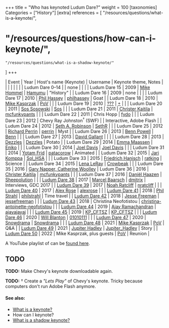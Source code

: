 +++
title = "Who has keynoted Ludum Dare?"
weight = 100
[taxonomies]
Categories = ["History"]
[extra]
references = [
    "/resources/questions/what-is-a-keynote/",
#    "/resources/questions/how-can-i-keynote/",
    "/resources/questions/what-is-a-shadow-keynote/"
]
+++

| Event | Year | Host's name (Keynote) | Username | Keynote theme, Notes |
|       |      |                |          |                         |
| Ludum Dare 0&ndash;14 | | none | | |
| Ludum Dare 15 | 2009 | [Mike Hommel](https://www.youtube.com/watch?v=n6xT4zxWjys) | [Hamumu](https://ldjam.com/users/hamumu) | "History" |
| Ludum Dare 16 | 2009 | none | | |
| Ludum Dare 17 | 2010 | [Phil Hassey](https://www.youtube.com/watch?v=5AiS4ZoZhlY) | [philhassey](https://ldjam.com/users/pov) | Goat |
| Ludum Dare 18 | 2010 | [Mike Kasprzak](https://www.youtube.com/watch?v=YNS9qtyCa1E) | [PoV](https://ldjam.com/users/pov) | |
| Ludum Dare 19 | 2010 | [???](https://www.youtube.com/watch?v=LpULMsVIrFA) | [+](https://ldjam.com/users/towlr) | |
| Ludum Dare 20 | 2011 | [Sos Sosowski](https://www.youtube.com/watch?v=ez59GtnxWtA) | [Sos](https://ldjam.com/users/sos) | |
| Ludum Dare 21 | 2011 | [Christer Kaitila](https://www.youtube.com/watch?v=aHD1QBP4ww8) | [mcfunkypants](https://ldjam.com/users/mcfunkypants) | |
| Ludum Dare 22 | 2011 | Chris Hopp<!--https://www.youtube.com/watch?v=ik88RpVfvYY--> | [fydo](https://ldjam.com/users/fydo) | |
| Ludum Dare 23 | 2012 | Chevy Ray Johnston<sup>&dagger;</sup> (SWF) | | Interactive, Adobe Flash |
| Ludum Dare 24 | 2012 | [Seth A. Robinson](https://www.youtube.com/watch?v=v1ByVqh0jrU) | [SethR](https://ldjam.com/users/sethr) | |
| Ludum Dare 25 | 2012 | [Richard Perrin](https://www.youtube.com/watch?v=e1LVakqPJXE) | [perrin](https://ldjam.com/users/perrin) | Myst |
| Ludum Dare 26 | 2013 | [Benn Powell](https://www.youtube.com/watch?v=Dtu-tStT75Q) | [Benn](https://ldjam.com/users/benn) | |
| Ludum Dare 27 | 2013 | [David Gallant](https://www.youtube.com/watch?v=PaYpgb3vTrY) | | |
| Ludum Dare 28 | 2013 | [Dezzles](https://www.youtube.com/watch?v=W9BurFrSNpA) | [Dezzles](https://ldjam.com/users/dezzles) | Potato |
| Ludum Dare 29 | 2014 | [Emma Maassen](https://www.youtube.com/watch?v=OZ_jgNQNqzI) | [Eniko](https://ldjam.com/users/eniko) | |
| Ludum Dare 30 | 2014 | [Joel Davis](https://www.youtube.com/watch?v=sw3hv23GVo0) | [Joel Davis](https://ldjam.com/users/joel-davis) | |
| Ludum Dare 31 | 2014 | [Yotam Frid](https://www.youtube.com/watch?v=9OjIIhm8ZVk) | [patacorow](https://ldjam.com/users/patacorow) | Animated |
| Ludum Dare 32 | 2015 | [Jari Komppa](https://www.youtube.com/watch?v=vPneI5IYwnc) | [Sol_HSA](https://ldjam.com/users/sol-hsa) | |
| Ludum Dare 33 | 2015 | [Friedrich Hanisch](https://www.youtube.com/watch?v=XVrgCgtKobI) | [ratking](https://ldjam.com/users/ratking) | Science |
| Ludum Dare 34 | 2015 | [Lena LeRay](https://www.youtube.com/watch?v=8rLma_1RPU8) | [Crowbeak](https://ldjam.com/users/crowbeak) | |
| Ludum Dare 35 | 2016 | [Gary Napper, Catherine Woolley](https://www.youtube.com/watch?v=mFef1bOn4EI)
| Ludum Dare 36 | 2016 | [Christer Kaitila](https://www.youtube.com/watch?v=u3R70NlGvKk) | [mcfunkypants](https://ldjam.com/users/mcfunkypants) | |
| Ludum Dare 37 | 2016 | [Daniël Haazen](https://www.youtube.com/watch?v=dOcstOra19w) | [Sheepolution](https://ldjam.com/users/sheepolution) | |
| [Ludum Dare 38](https://ldjam.com/events/ludum-dare/38) | 2017 | [Marcel Baarsch](https://www.youtube.com/watch?v=Hrkv31Lep9s) | [dmitrix](https://ldjam.com/users/dmitrix) | Interviews, GDC 2017 |
| [Ludum Dare 39](https://ldjam.com/events/ludum-dare/39) | 2017 | [Noah Ratcliff](https://www.youtube.com/watch?v=pfDYFXjKlvw) | [nratcliff](https://ldjam.com/users/nratcliff) | |
| [Ludum Dare 40](https://ldjam.com/events/ludum-dare/40) | 2017 | [Alex Rose](https://www.youtube.com/watch?v=C1fCL3sFfAw) | [alexrose](https://ldjam.com/users/alexrose) | |
| [Ludum Dare 41](https://ldjam.com/events/ludum-dare/41) | 2018 | [Phil Strahl](https://www.youtube.com/watch?v=TjuZvDYqcRs) | [philstrahl](https://ldjam.com/users/philstrahl) | Time travel |
| [Ludum Dare 42](https://ldjam.com/events/ludum-dare/42) | 2018 | [Jesse Freeman](https://www.youtube.com/watch?v=qmeBEVGna00) | [jessefreeman](https://ldjam.com/users/jessefreeman) | |
| [Ludum Dare 43](https://ldjam.com/events/ludum-dare/43) | 2018 | Christina Neofotistou | [christina-antoinette-neofotistou](https://ldjam.com/users/christina-antoinette-neofotistou) | |
| [Ludum Dare 44](https://ldjam.com/events/ludum-dare/44) | 2019 | [Ajay Ramachandran](https://www.youtube.com/watch?v=bdq-IYxhByw) | [ajayajayaj](https://ldjam.com/users/ajayajayaj) | |
| [Ludum Dare 45](https://ldjam.com/events/ludum-dare/45) | 2019 | [KP_CFTSZ](https://www.youtube.com/watch?v=E66PhCxB0t4) | [KP_CFTSZ](https://ldjam.com/users/kp-cftsz) | |
| [Ludum Dare 46](https://ldjam.com/events/ludum-dare/46) | 2020 | [Will Blanton](https://www.youtube.com/watch?v=ym66lFyZsNQ) | [01010111](https://ldjam.com/users/01010111) | |
| [Ludum Dare 47](https://ldjam.com/events/ludum-dare/47) | 2020 | [Snowdrama](https://www.youtube.com/watch?v=iJNnETTeFVM) | [Snowdrama](https://ldjam.com/users/snowdrama) | |
| [Ludum Dare 48](https://ldjam.com/events/ludum-dare/48) | 2021 | [Mike Kasprzak](https://www.youtube.com/watch?v=GaTZP0buvXQ) | [PoV](https://ldjam.com/users/pov) | Q&A |
| [Ludum Dare 49](https://ldjam.com/events/ludum-dare/49) | 2021 | [Jupiter Hadley](https://www.youtube.com/watch?v=M_IFDFYr3Dc) | [Jupiter_Hadley](https://ldjam.com/users/jupiter-hadley) | Story |
| [Ludum Dare 50](https://ldjam.com/events/ludum-dare/50) | 2022 | Mike Kasprzak, plus guests | [PoV](https://ldjam.com/users/pov) | Reunion |

A YouTube playlist of can be [found here](https://www.youtube.com/playlist?list=PLR6JP4o7aTY8gqBd0eeN7wr4u-6_zy_Ny).


## TODO
**TODO:** Make Chevy's keynote downloadable again.

**TODO:** &dagger; Create a _"Lets Play"_ of Chevy's keynote. Tricky because computers don't run Adobe Flash anymore.

<!--Any errors or omissions? You can find this page's source [on GitHub](https://github.com/LudumDare/ludumdare.com/blob/master/content/resources/questions/who-keynoted-ludum-dare.md).-->

#### See also:
* [What is a keynote?](/resources/questions/what-is-a-keynote/)
* How can I keynote?
* [What is a shadow keynote?](/resources/questions/what-is-a-shadow-keynote/)
